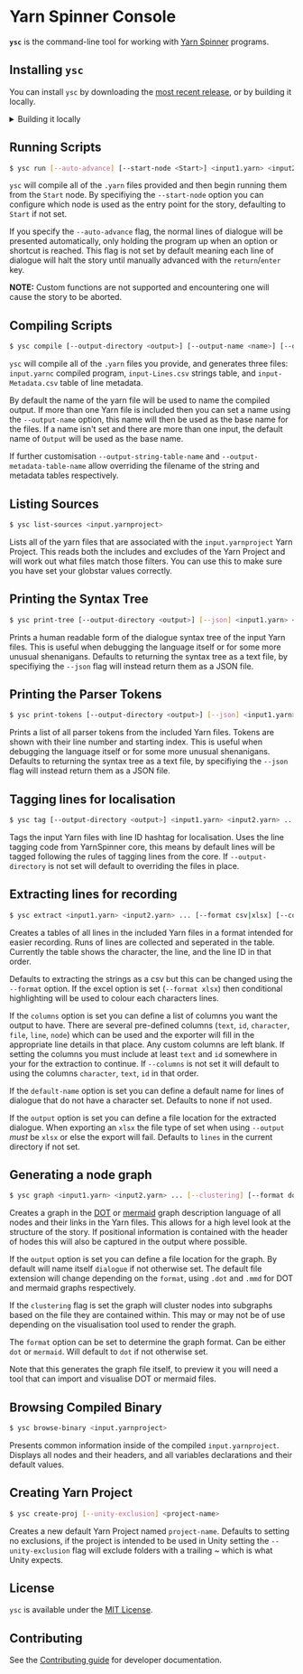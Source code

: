 # Yarn Spinner Console

**`ysc`** is the command-line tool for working with [Yarn Spinner](https://github.com/YarnSpinnerTool/YarnSpinner) programs.

## Installing `ysc`

You can install `ysc` by downloading the [most recent release](https://github.com/YarnSpinnerTool/YarnSpinner-Console/releases/latest), or by building it locally.

<details>
<summary>Building it locally</summary>
<p>

* Download and install the [.NET SDK](https://dotnet.microsoft.com/en-us/download).
* In your terminal, build and run the project with the following command:

    ```bash
    dotnet-run -- [your commands]
    ```

    For example, to compile a Yarn script, run the following command:

    ```bash
    dotnet-run -- compile path/to/MyScript.yarn
    ```

</p>
</details>

## Running Scripts

```bash
$ ysc run [--auto-advance] [--start-node <Start>] <input1.yarn> <input2.yarn> ...
```

`ysc` will compile all of the `.yarn` files provided and then begin running them from the `Start` node.
By specifiying the `--start-node` option you can configure which node is used as the entry point for the story, defaulting to `Start` if not set.

If you specify the `--auto-advance` flag, the normal lines of dialogue will be presented automatically, only holding the program up when an option or shortcut is reached.
This flag is not set by default meaning each line of dialogue will halt the story until manually advanced with the `return`/`enter` key.

**NOTE:** Custom functions are not supported and encountering one will cause the story to be aborted.

## Compiling Scripts

```bash
$ ysc compile [--output-directory <output>] [--output-name <name>] [--output-string-table-name <tablename>] [--output-metadata-table-name <metadataname>] <input1.yarn> <input2.yarn> ...
```

`ysc` will compile all of the `.yarn` files you provide, and generates three files: `input.yarnc` compiled program, `input-Lines.csv` strings table, and `input-Metadata.csv` table of line metadata.

By default the name of the yarn file will be used to name the compiled output.
If more than one Yarn file is included then you can set a name using the `--output-name` option, this name will then be used as the base name for the files.
If a name isn't set and there are more than one input, the default name of `Output` will be used as the base name.

If further customisation `--output-string-table-name` and `--output-metadata-table-name` allow overriding the filename of the string and metadata tables respectively.

## Listing Sources

```bash
$ ysc list-sources <input.yarnproject>
```

Lists all of the yarn files that are associated with the `input.yarnproject` Yarn Project.
This reads both the includes and excludes of the Yarn Project and will work out what files match those filters.
You can use this to make sure you have set your globstar values correctly.

## Printing the Syntax Tree

```bash
$ ysc print-tree [--output-directory <output>] [--json] <input1.yarn> <input2.yarn> ...
```

Prints a human readable form of the dialogue syntax tree of the input Yarn files.
This is useful when debugging the language itself or for some more unusual shenanigans.
Defaults to returning the syntax tree as a text file, by specifiying the `--json` flag will instead return them as a JSON file.

## Printing the Parser Tokens

```bash
$ ysc print-tokens [--output-directory <output>] [--json] <input1.yarn> <input2.yarn> ...
```

Prints a list of all parser tokens from the included Yarn files.
Tokens are shown with their line number and starting index.
This is useful when debugging the language itself or for some more unusual shenanigans.
Defaults to returning the syntax tree as a text file, by specifiying the `--json` flag will instead return them as a JSON file.

## Tagging lines for localisation

```bash
$ ysc tag [--output-directory <output>] <input1.yarn> <input2.yarn> ...
```

Tags the input Yarn files with line ID hashtag for localisation.
Uses the line tagging code from YarnSpinner core, this means by default lines will be tagged following the rules of tagging lines from the core.
If `--output-directory` is not set will default to overriding the files in place.

## Extracting lines for recording

```bash
$ ysc extract <input1.yarn> <input2.yarn> ... [--format csv|xlsx] [--columns <column1> <column2> ...] [--default-name <name>] [--output <file>]
```

Creates a tables of all lines in the included Yarn files in a format intended for easier recording.
Runs of lines are collected and seperated in the table.
Currently the table shows the character, the line, and the line ID in that order.

Defaults to extracting the strings as a csv but this can be changed using the `--format` option.
If the excel option is set (`--format xlsx`) then conditional highlighting will be used to colour each characters lines.

If the `columns` option is set you can define a list of columns you want the output to have.
There are several pre-defined columns (`text`, `id`, `character`, `file`, `line`, `node`) which can be used and the exporter will fill in the appropriate line details in that place.
Any custom columns are left blank.
If setting the columns you must include at least `text` and `id` somewhere in your for the extraction to continue.
If `--columns` is not set it will default to using the columns `character`, `text`, `id` in that order.

If the `default-name` option is set you can define a default name for lines of dialogue that do not have a character set.
Defaults to none if not used.

If the `output` option is set you can define a file location for the extracted dialogue.
When exporting an `xlsx` the file type of set when using `--output` *must* be `xlsx` or else the export will fail.
Defaults to `lines` in the current directory if not set.

## Generating a node graph

```bash
$ ysc graph <input1.yarn> <input2.yarn> ... [--clustering] [--format dot|mermaid] [--output <file>]
```

Creates a graph in the [DOT](https://graphviz.org/doc/info/lang.html) or [mermaid](https://mermaid-js.github.io/mermaid/) graph description language of all nodes and their links in the Yarn files.
This allows for a high level look at the structure of the story.
If positional information is contained with the header of hodes this will also be captured in the output where possible.

If the `output` option is set you can define a file location for the graph.
By default will name itself `dialogue` if not otherwise set.
The default file extension will change depending on the `format`, using `.dot` and `.mmd` for DOT and mermaid graphs respectively.

If the `clustering` flag is set the graph will cluster nodes into subgraphs based on the file they are contained within.
This may or may not be of use depending on the visualisation tool used to render the graph.

The `format` option can be set to determine the graph format.
Can be either `dot` or `mermaid`.
Will default to `dot` if not otherwise set.

Note that this generates the graph file itself, to preview it you will need a tool that can import and visualise DOT or mermaid files.

## Browsing Compiled Binary

```bash
$ ysc browse-binary <input.yarnproject>
```

Presents common information inside of the compiled `input.yarnproject`.
Displays all nodes and their headers, and all variables declarations and their default values.

## Creating Yarn Project

```bash
$ ysc create-proj [--unity-exclusion] <project-name> 
```

Creates a new default Yarn Project named `project-name`.
Defaults to setting no exclusions, if the project is intended to be used in Unity setting the `--unity-exclusion` flag will exclude folders with a trailing ~ which is what Unity expects.

## License

`ysc` is available under the [MIT License](LICENSE.md).

## Contributing

See the [Contributing guide](CONTRIBUTING.md) for developer documentation.

